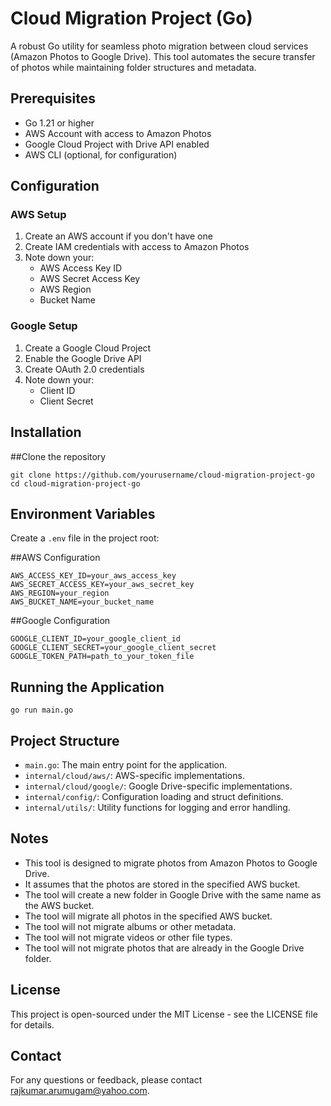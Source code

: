 # Cloud Migration Project (Go)
A robust Go utility for seamless photo migration between cloud services (Amazon Photos to Google Drive). This tool automates the secure transfer of photos while maintaining folder structures and metadata.

## Prerequisites
- Go 1.21 or higher
- AWS Account with access to Amazon Photos
- Google Cloud Project with Drive API enabled
- AWS CLI (optional, for configuration)

## Configuration

### AWS Setup
1. Create an AWS account if you don't have one
2. Create IAM credentials with access to Amazon Photos
3. Note down your:
   - AWS Access Key ID
   - AWS Secret Access Key
   - AWS Region
   - Bucket Name

### Google Setup
1. Create a Google Cloud Project
2. Enable the Google Drive API
3. Create OAuth 2.0 credentials
4. Note down your:
   - Client ID
   - Client Secret

## Installation 

##Clone the repository
```
git clone https://github.com/yourusername/cloud-migration-project-go
cd cloud-migration-project-go
```

## Environment Variables
Create a `.env` file in the project root:

##AWS Configuration
```
AWS_ACCESS_KEY_ID=your_aws_access_key
AWS_SECRET_ACCESS_KEY=your_aws_secret_key
AWS_REGION=your_region
AWS_BUCKET_NAME=your_bucket_name
```

##Google Configuration
```
GOOGLE_CLIENT_ID=your_google_client_id
GOOGLE_CLIENT_SECRET=your_google_client_secret
GOOGLE_TOKEN_PATH=path_to_your_token_file
``` 

## Running the Application
```
go run main.go
```

## Project Structure
- `main.go`: The main entry point for the application.
- `internal/cloud/aws/`: AWS-specific implementations.
- `internal/cloud/google/`: Google Drive-specific implementations.
- `internal/config/`: Configuration loading and struct definitions.
- `internal/utils/`: Utility functions for logging and error handling.

## Notes
- This tool is designed to migrate photos from Amazon Photos to Google Drive.
- It assumes that the photos are stored in the specified AWS bucket.
- The tool will create a new folder in Google Drive with the same name as the AWS bucket.
- The tool will migrate all photos in the specified AWS bucket.
- The tool will not migrate albums or other metadata.
- The tool will not migrate videos or other file types.
- The tool will not migrate photos that are already in the Google Drive folder.

## License
This project is open-sourced under the MIT License - see the LICENSE file for details.

## Contact
For any questions or feedback, please contact [rajkumar.arumugam@yahoo.com](mailto:rajkumar.arumugam@yahoo.com).
